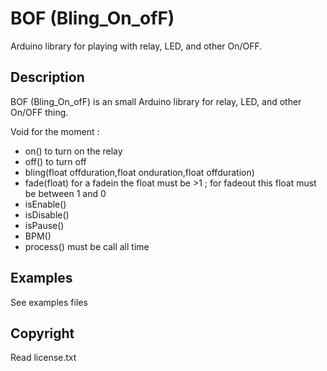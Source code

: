 # BOF (Bling_On_ofF)

Arduino library for playing with relay, LED, and other On/OFF.

## Description
BOF (Bling_On_ofF) is an small Arduino library for relay, LED, and other On/OFF thing. 

Void for the moment :
- on() to turn on the relay 
- off() to turn off
- bling(float offduration,float onduration,float offduration)  
- fade(float) for a fadein the float must be >1 ; for fadeout this float must be between 1 and 0 
- isEnable()
- isDisable()
- isPause()
- BPM() 
- process() must be call all time

## Examples
See examples files
 
## Copyright
Read license.txt

